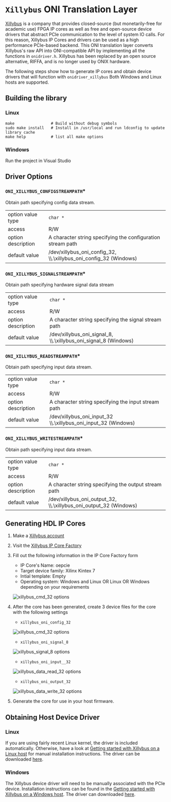 # `Xillybus` ONI Translation Layer

[Xillybus](http://xillybus.com/) is a company that provides closed-source (but
monetarily-free for academic use) FPGA IP cores as well as free and open-source
device drivers that abstract PCIe communication to the level of system IO
calls. For this reason, Xillybus IP Cores and drivers can be used as a high
performance PCIe-based backend. This ONI translation layer converts Xillybus's raw API into
ONI-compatible API by implementing all the functions in `onidriver.h`. Xillybus
has been replaced by an open source alternative, RIFFA, and is no longer used
by ONIX hardware.

The following steps show how to generate IP cores and obtain device drivers
that will function with `onidriver_xillybus` Both Windows and Linux hosts are
supported.

## Building the library
### Linux
```
make                # Build without debug symbols
sudo make install   # Install in /usr/local and run ldconfig to update library cache
make help           # list all make options
```

### Windows
Run the project in Visual Studio

## Driver Options
### `ONI_XILLYBUS_CONFIGSTREAMPATH`\*
Obtain path specifying config data stream.

| | |
|---------------------|--------------------------------------------------------------------|
| option value type   | `char *` |
| access              | R/W |
| option description  | A character string specifying the configuration stream path |
| default value       | /dev/xillybus_oni_config_32, \\\\.\\xillybus_oni_config_32 (Windows) |

### `ONI_XILLYBUS_SIGNALSTREAMPATH`\*
Obtain path specifying hardware signal data stream

| | |
|---------------------|--------------------------------------------------------------------|
| option value type   | `char *` |
| access              | R/W |
| option description  | A character string specifying the signal stream path |
| default value       | /dev/xillybus_oni_signal_8, \\\\.\\xillybus_oni_signal_8 (Windows) |

### `ONI_XILLYBUS_READSTREAMPATH`\*
Obtain path specifying input data stream.

| | |
|---------------------|--------------------------------------------------------------------|
| option value type   | `char *` |
| access              | R/W |
| option description  | A character string specifying the input stream path |
| default value       | /dev/xillybus_oni_input_32 \\\\.\\xillybus_oni_input_32 (Windows) |

### `ONI_XILLYBUS_WRITESTREAMPATH`\*
Obtain path specifying input data stream.

| | |
|---------------------|--------------------------------------------------------------------|
| option value type   | `char *` |
| access              | R/W |
| option description  | A character string specifying the output stream path |
| default value       | /dev/xillybus_oni_output_32, \\\\.\\xillybus_oni_output_32 (Windows) |


## Generating HDL IP Cores
1. Make a [Xillybus account](http://xillybus.com/ipfactory/signup)
1. Visit the [Xillybus IP Core Factory](http://xillybus.com/ipfactory/)
1. Fill out the following information in the IP Core Factory form
    - IP Core's Name: oepcie
    - Target device family: Xilinx Kintex 7
    - Intial template: Empty
    - Operating system: Windows and Linux OR Linux OR Windows depending on your requirements

	 ![xillybus_cmd_32 options](./resources/xillybus-cores.png)

1. After the core has been generated, create 3 device files for the core with
   the following settings
    - `xillybus_oni_config_32`

    ![xillybus_cmd_32 options](./resources/xillybus_cmd_32.png)

    - `xillybus_oni_signal_8`

    ![xillybus_signal_8 options](./resources/xillybus_signal_8.png)

    - `xillybus_oni_input__32`

    ![xillybus_data_read_32 options](./resources/xillybus_data_read_32.png)

    - `xillybus_oni_output_32`

    ![xillybus_data_write_32 options](./resources/xillybus_data_write_32.png)
1. Generate the core for use in your host firmware.

## Obtaining Host Device Driver
### Linux
If you are using fairly recent Linux kernel, the driver is included
automatically. Otherwise, have a look at [Getting started with Xillybus on a
Linux
host](http://xillybus.com/downloads/doc/xillybus_getting_started_linux.pdf) for
manual installation instructions. The driver can be downloaded
[here](http://xillybus.com/downloads/xillybus.tar.gz).

### Windows
The Xillybus device driver will need to be manually associated with the PCIe
device. Installation instructions can be found in the [Getting started with
Xillybus on a Windows
host](http://xillybus.com/downloads/doc/xillybus_getting_started_windows.pdf).
The driver can downloaded
[here](http://xillybus.com/downloads/xillybus-windriver-1.2.0.0.zip).


